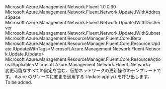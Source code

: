 <Type Name="IUpdate" FullName="Microsoft.Azure.Management.Network.Fluent.Network.Update.IUpdate">
  <TypeSignature Language="C#" Value="public interface IUpdate : Microsoft.Azure.Management.Network.Fluent.Network.Update.IWithAddressSpace, Microsoft.Azure.Management.Network.Fluent.Network.Update.IWithDnsServer, Microsoft.Azure.Management.Network.Fluent.Network.Update.IWithSubnet, Microsoft.Azure.Management.ResourceManager.Fluent.Core.IBeta, Microsoft.Azure.Management.ResourceManager.Fluent.Core.Resource.Update.IUpdateWithTags&lt;Microsoft.Azure.Management.Network.Fluent.Network.Update.IUpdate&gt;, Microsoft.Azure.Management.ResourceManager.Fluent.Core.ResourceActions.IAppliable&lt;Microsoft.Azure.Management.Network.Fluent.INetwork&gt;" />
  <TypeSignature Language="ILAsm" Value=".class public interface auto ansi abstract IUpdate implements class Microsoft.Azure.Management.Network.Fluent.Network.Update.IWithAddressSpace, class Microsoft.Azure.Management.Network.Fluent.Network.Update.IWithAddressSpaceBeta, class Microsoft.Azure.Management.Network.Fluent.Network.Update.IWithDnsServer, class Microsoft.Azure.Management.Network.Fluent.Network.Update.IWithSubnet, class Microsoft.Azure.Management.ResourceManager.Fluent.Core.IBeta, class Microsoft.Azure.Management.ResourceManager.Fluent.Core.Resource.Update.IUpdateWithTags`1&lt;class Microsoft.Azure.Management.Network.Fluent.Network.Update.IUpdate&gt;, class Microsoft.Azure.Management.ResourceManager.Fluent.Core.ResourceActions.IAppliable`1&lt;class Microsoft.Azure.Management.Network.Fluent.INetwork&gt;, class Microsoft.Azure.Management.ResourceManager.Fluent.Core.ResourceActions.IIndexable" />
  <TypeSignature Language="DocId" Value="T:Microsoft.Azure.Management.Network.Fluent.Network.Update.IUpdate" />
  <TypeSignature Language="VB.NET" Value="Public Interface IUpdate&#xA;Implements IAppliable(Of INetwork), IBeta, IUpdateWithTags(Of IUpdate), IWithAddressSpace, IWithDnsServer, IWithSubnet" />
  <TypeSignature Language="F#" Value="type IUpdate = interface&#xA;    interface IAppliable&lt;INetwork&gt;&#xA;    interface IIndexable&#xA;    interface IUpdateWithTags&lt;IUpdate&gt;&#xA;    interface IWithSubnet&#xA;    interface IWithDnsServer&#xA;    interface IWithAddressSpace&#xA;    interface IWithAddressSpaceBeta&#xA;    interface IBeta" />
  <AssemblyInfo>
    <AssemblyName>Microsoft.Azure.Management.Network.Fluent</AssemblyName>
    <AssemblyVersion>1.0.0.60</AssemblyVersion>
  </AssemblyInfo>
  <Interfaces>
    <Interface>
      <InterfaceName>Microsoft.Azure.Management.Network.Fluent.Network.Update.IWithAddressSpace</InterfaceName>
    </Interface>
    <Interface>
      <InterfaceName>Microsoft.Azure.Management.Network.Fluent.Network.Update.IWithDnsServer</InterfaceName>
    </Interface>
    <Interface>
      <InterfaceName>Microsoft.Azure.Management.Network.Fluent.Network.Update.IWithSubnet</InterfaceName>
    </Interface>
    <Interface>
      <InterfaceName>Microsoft.Azure.Management.ResourceManager.Fluent.Core.IBeta</InterfaceName>
    </Interface>
    <Interface>
      <InterfaceName>Microsoft.Azure.Management.ResourceManager.Fluent.Core.Resource.Update.IUpdateWithTags&lt;Microsoft.Azure.Management.Network.Fluent.Network.Update.IUpdate&gt;</InterfaceName>
    </Interface>
    <Interface>
      <InterfaceName>Microsoft.Azure.Management.ResourceManager.Fluent.Core.ResourceActions.IAppliable&lt;Microsoft.Azure.Management.Network.Fluent.INetwork&gt;</InterfaceName>
    </Interface>
  </Interfaces>
  <Docs>
    <summary>
            変更可能なすべての設定を含む、仮想ネットワークの更新操作のテンプレートです。
            Azure のリソースに変更を適用する Update.apply() を呼び出します。
            </summary>
    <remarks>To be added.</remarks>
  </Docs>
  <Members />
</Type>